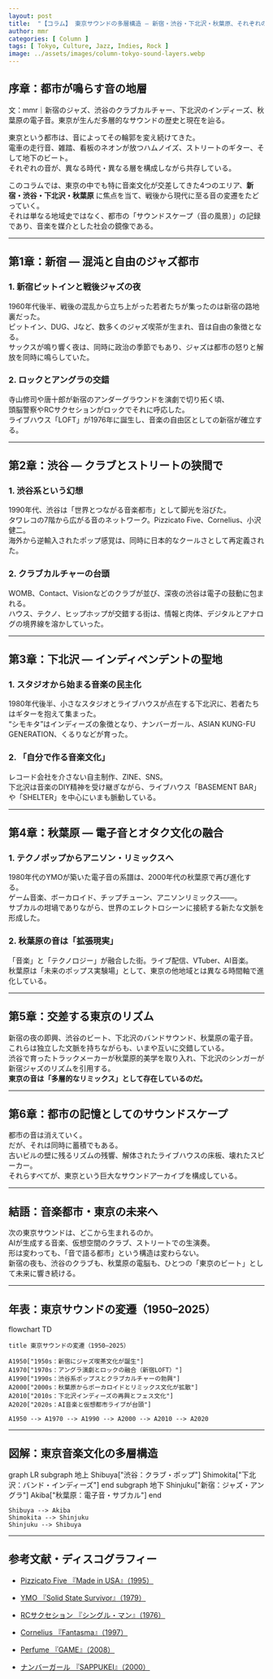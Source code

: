 ```yaml
---
layout: post
title:  "【コラム】 東京サウンドの多層構造 ― 新宿・渋谷・下北沢・秋葉原、それぞれの音文化"
author: mmr
categories: [ Column ]
tags: [ Tokyo, Culture, Jazz, Indies, Rock ]
image: ../assets/images/column-tokyo-sound-layers.webp
---
```


## 序章：都市が鳴らす音の地層


文：mmr｜新宿のジャズ、渋谷のクラブカルチャー、下北沢のインディーズ、秋葉原の電子音。東京が生んだ多層的なサウンドの歴史と現在を辿る。

東京という都市は、音によってその輪郭を変え続けてきた。  
電車の走行音、雑踏、看板のネオンが放つハムノイズ、ストリートのギター、そして地下のビート。  
それぞれの音が、異なる時代・異なる層を構成しながら共存している。

このコラムでは、東京の中でも特に音楽文化が交差してきた4つのエリア、**新宿・渋谷・下北沢・秋葉原** に焦点を当て、戦後から現代に至る音の変遷をたどっていく。  
それは単なる地域史ではなく、都市の「サウンドスケープ（音の風景）」の記録であり、音楽を媒介とした社会の鏡像である。

---

<style type="text/css">

table, td, th {
border: 2px #111 solid;
width: auto;
padding: 10px; 
}
th {
background-color: #111;
color: #fff;
}
</style>


## 第1章：新宿 ― 混沌と自由のジャズ都市

### 1. 新宿ピットインと戦後ジャズの夜
1960年代後半、戦後の混乱から立ち上がった若者たちが集ったのは新宿の路地裏だった。  
ピットイン、DUG、Jなど、数多くのジャズ喫茶が生まれ、音は自由の象徴となる。  
サックスが鳴り響く夜は、同時に政治の季節でもあり、ジャズは都市の怒りと解放を同時に鳴らしていた。

### 2. ロックとアングラの交錯
寺山修司や唐十郎が新宿のアンダーグラウンドを演劇で切り拓く頃、  
頭脳警察やRCサクセションがロックでそれに呼応した。  
ライブハウス「LOFT」が1976年に誕生し、音楽の自由区としての新宿が確立する。

---

## 第2章：渋谷 ― クラブとストリートの狭間で

### 1. 渋谷系という幻想
1990年代、渋谷は「世界とつながる音楽都市」として脚光を浴びた。  
タワレコの7階から広がる音のネットワーク。Pizzicato Five、Cornelius、小沢健二。  
海外から逆輸入されたポップ感覚は、同時に日本的なクールさとして再定義された。

### 2. クラブカルチャーの台頭
WOMB、Contact、Visionなどのクラブが並び、深夜の渋谷は電子の鼓動に包まれる。  
ハウス、テクノ、ヒップホップが交錯する街は、情報と肉体、デジタルとアナログの境界線を溶かしていった。

---

## 第3章：下北沢 ― インディペンデントの聖地

### 1. スタジオから始まる音楽の民主化
1980年代後半、小さなスタジオとライブハウスが点在する下北沢に、若者たちはギターを抱えて集まった。  
“シモキタ”はインディーズの象徴となり、ナンバーガール、ASIAN KUNG-FU GENERATION、くるりなどが育った。

### 2. 「自分で作る音楽文化」
レコード会社を介さない自主制作、ZINE、SNS。  
下北沢は音楽のDIY精神を受け継ぎながら、ライブハウス「BASEMENT BAR」や「SHELTER」を中心にいまも脈動している。

---

## 第4章：秋葉原 ― 電子音とオタク文化の融合

### 1. テクノポップからアニソン・リミックスへ
1980年代のYMOが築いた電子音の系譜は、2000年代の秋葉原で再び進化する。  
ゲーム音楽、ボーカロイド、チップチューン、アニソンリミックス――。  
サブカルの坩堝でありながら、世界のエレクトロシーンに接続する新たな文脈を形成した。

### 2. 秋葉原の音は「拡張現実」
「音楽」と「テクノロジー」が融合した街。ライブ配信、VTuber、AI音楽。  
秋葉原は「未来のポップス実験場」として、東京の他地域とは異なる時間軸で進化している。

---

## 第5章：交差する東京のリズム

新宿の夜の即興、渋谷のビート、下北沢のバンドサウンド、秋葉原の電子音。  
これらは独立した文脈を持ちながらも、いまや互いに交錯している。  
渋谷で育ったトラックメーカーが秋葉原的美学を取り入れ、下北沢のシンガーが新宿ジャズのリズムを引用する。  
**東京の音は「多層的なリミックス」として存在しているのだ。**

---

## 第6章：都市の記憶としてのサウンドスケープ

都市の音は消えていく。  
だが、それは同時に蓄積でもある。  
古いビルの壁に残るリズムの残響、解体されたライブハウスの床板、壊れたスピーカー。  
それらすべてが、東京という巨大なサウンドアーカイブを構成している。

---

## 結語：音楽都市・東京の未来へ

次の東京サウンドは、どこから生まれるのか。  
AIが生成する音楽、仮想空間のクラブ、ストリートでの生演奏。  
形は変わっても、「音で語る都市」という構造は変わらない。  
新宿の夜も、渋谷のクラブも、秋葉原の電脳も、ひとつの「東京のビート」として未来に響き続ける。

---

## 年表：東京サウンドの変遷（1950–2025）

<div class="mermaid">

flowchart TD

    title 東京サウンドの変遷（1950–2025）

    A1950["1950s：新宿にジャズ喫茶文化が誕生"]
    A1970["1970s：アングラ演劇とロックの融合（新宿LOFT）"]
    A1990["1990s：渋谷系ポップスとクラブカルチャーの勃興"]
    A2000["2000s：秋葉原からボーカロイドとリミックス文化が拡散"]
    A2010["2010s：下北沢インディーズの再興とフェス文化"]
    A2020["2020s：AI音楽と仮想都市ライブが台頭"]

    A1950 --> A1970 --> A1990 --> A2000 --> A2010 --> A2020


</div>

---

## 図解：東京音楽文化の多層構造

<div class="mermaid">

graph LR
    subgraph 地上
        Shibuya["渋谷：クラブ・ポップ"]
        Shimokita["下北沢：バンド・インディーズ"]
    end
    subgraph 地下
        Shinjuku["新宿：ジャズ・アングラ"]
        Akiba["秋葉原：電子音・サブカル"]
    end

    Shibuya --> Akiba
    Shimokita --> Shinjuku
    Shinjuku --> Shibuya

</div>

---

## 参考文献・ディスコグラフィー

- [Pizzicato Five 『Made in USA』（1995）](https://amzn.to/4hs1K1x)

- [YMO 『Solid State Survivor』（1979）](https://amzn.to/4hooSOd)

- [RCサクセション 『シングル・マン』（1976）](https://amzn.to/4qkwxkV)

- [Cornelius 『Fantasma』（1997）](https://amzn.to/47Ehs64)

- [Perfume 『GAME』（2008）](https://amzn.to/4nhP8ek)

- [ナンバーガール 『SAPPUKEI』（2000）](https://amzn.to/3J1qroJ)

